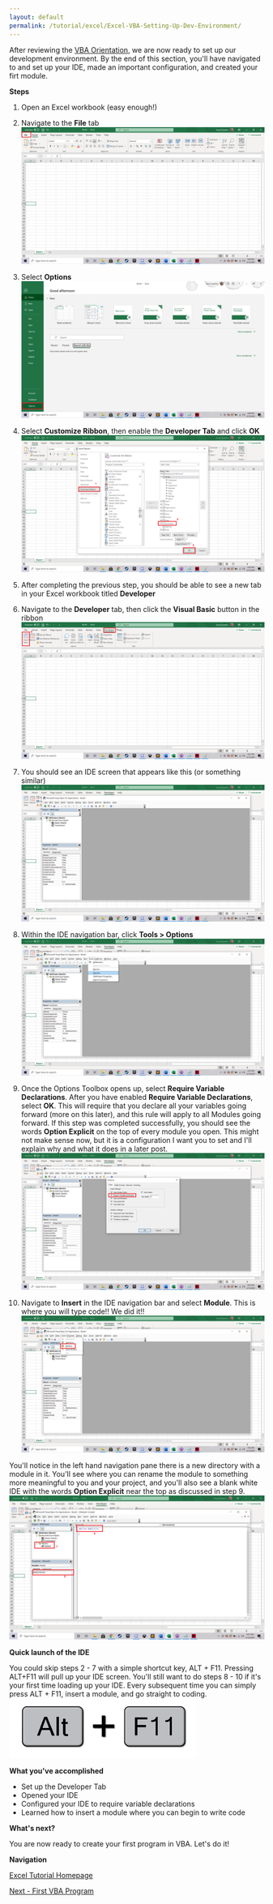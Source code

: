 ```yaml
---
layout: default
permalink: /tutorial/excel/Excel-VBA-Setting-Up-Dev-Environment/
---
```


After reviewing the [VBA Orientation](https://vbastilllives.github.io/tutorial/excel/Excel-VBA-GettingStarted/), we are now ready to set up our development environment.  By the end of this section, you'll have navigated to and set up your IDE, made an important configuration, and created your firt module. 

**Steps**

1. Open an Excel workbook (easy enough!)

2. Navigate to the **File** tab
![Navigate to File](/assets/images/1e_click_file_getting_started.png)

3. Select **Options**
![Select Options](/assets/images/2e_click_options_getting_started.png)

4. Select **Customize Ribbon**, then enable the **Developer Tab** and click **OK**
![Developer Tab](/assets/images/3e_click_dev_tab_gettingstarted.png)

5.  After completing the previous step, you should be able to see a new tab in your Excel workbook titled **Developer**

6. Navigate to the **Developer** tab, then click the **Visual Basic** button in the ribbon
![Navigate to Visual Basic](/assets/images/4e_dev_tab_getting_started.png)

7. You should see an IDE screen that appears like this (or something similar)
![VBA IDE](/assets/images/5e_ide_getting_started.png)

8. Within the IDE navigation bar, click **Tools > Options** 
![Navigate to Options](/assets/images/6e_nav_options_getting_started.png)

9. Once the Options Toolbox opens up, select **Require Variable Declarations**.  After you have enabled **Require Variable Declarations**, select **OK**.  This will require that you declare all your variables going forward (more on this later), and this rule will apply to all Modules going forward. If this step was completed successfully, you should see the words **Option Explicit** on the top of every module you open.  This might not make sense now, but it is a configuration I want you to set and I'll explain why and what it does in a later post. 
![Require Variable Declarations](/assets/images/7e_var_declaration_getting_started.png)

10. Navigate to **Insert** in the IDE navigation bar and select **Module**.  This is where you will type code!! We did it!!
![VBA Module](/assets/images/8e_insert_module_getting_started.png)

You'll notice in the left hand navigation pane there is a new directory with a module in it.  You'll see where you can rename the module to something more meaningful to you and your project, and you'll also see a blank white IDE with the words **Option Explicit** near the top as discussed in step 9. 
![Module](/assets/images/9e_ide_loaded_getting_started.png)




**Quick launch of the IDE**

You could skip steps 2 - 7 with a simple shortcut key, ALT + F11.  Pressing ALT+F11 will pull up your IDE screen.  You'll still want to do steps 8 - 10 if it's your first time loading up your IDE.  Every subsequent time you can simply press ALT + F11, insert a module, and go straight to coding. 
![Alt + F11](/assets/images/altf11.png)

**What you've accomplished**
* Set up the Developer Tab
* Opened your IDE
* Configured your IDE to require variable declarations
* Learned how to insert a module where you can begin to write code

**What's next?**

You are now ready to create your first program in VBA.  Let's do it!

**Navigation**

[Excel Tutorial Homepage](/Excel-VBA-Tutorial/)

[Next - First VBA Program](/tutorial/excel/hello-world-excel-vba/)

